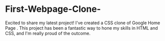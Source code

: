 # First-Webpage-Clone-
Excited to share my latest project! I've created a CSS clone of Google Home Page . This project has been a fantastic way to hone my skills in HTML and CSS, and I'm really proud of the outcome.

